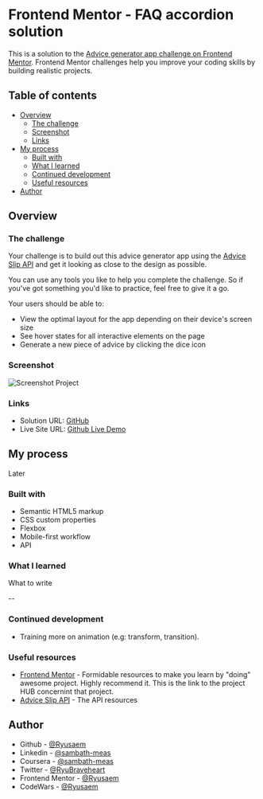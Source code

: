 # Frontend Mentor - FAQ accordion solution

This is a solution to the [Advice generator app challenge on Frontend Mentor](https://www.frontendmentor.io/challenges/advice-generator-app-QdUG-13db). Frontend Mentor challenges help you improve your coding skills by building realistic projects.

## Table of contents

- [Overview](#overview)
  - [The challenge](#the-challenge)
  - [Screenshot](#screenshot)
  - [Links](#links)
- [My process](#my-process)
  - [Built with](#built-with)
  - [What I learned](#what-i-learned)
  - [Continued development](#continued-development)
  - [Useful resources](#useful-resources)
- [Author](#author)

## Overview

### The challenge

Your challenge is to build out this advice generator app using the [Advice Slip API](https://api.adviceslip.com) and get it looking as close to the design as possible.

You can use any tools you like to help you complete the challenge. So if you've got something you'd like to practice, feel free to give it a go.

Your users should be able to:

- View the optimal layout for the app depending on their device's screen size
- See hover states for all interactive elements on the page
- Generate a new piece of advice by clicking the dice icon

### Screenshot

![Screenshot Project](/design/screenshot.png)

### Links

- Solution URL: [GitHub](https://github.com/Ryusaem/api-advice-generator-app)
- Live Site URL: [Github Live Demo](https://ryusaem.github.io/api-advice-generator-app/)

## My process

Later

### Built with

- Semantic HTML5 markup
- CSS custom properties
- Flexbox
- Mobile-first workflow
- API

### What I learned

What to write

--

### Continued development

- Training more on animation (e.g: transform, transition).

### Useful resources

- [Frontend Mentor](https://www.frontendmentor.io/challenges/) - Formidable resources to make you learn by "doing" awesome project. Highly recommend it. This is the link to the project HUB concernint that project.
- [Advice Slip API](https://api.adviceslip.com) - The API resources

## Author

- Github - [@Ryusaem](https://github.com/Ryusaem)
- Linkedin - [@sambath-meas](https://www.linkedin.com/in/sambath-meas)
- Coursera - [@sambath-meas](https://www.coursera.org/learner/sambath-meas)
- Twitter - [@RyuBraveheart](https://twitter.com/RyuBraveheart)
- Frontend Mentor - [@Ryusaem](https://www.frontendmentor.io/profile/Ryusaem)
- CodeWars - [@Ryusaem](https://www.codewars.com/users/Ryusaem)
